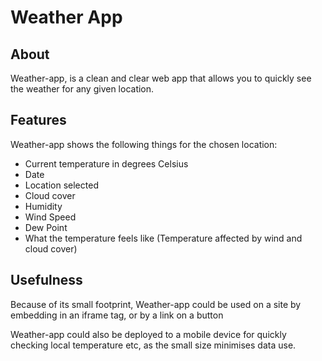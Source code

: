 # Weather App

## About
Weather-app, is a clean and clear web app that allows you to quickly see the weather for any given location.

## Features
Weather-app shows the following things for the chosen location:

- Current temperature in degrees Celsius
- Date
- Location selected
- Cloud cover
- Humidity
- Wind Speed
- Dew Point
- What the temperature feels like (Temperature affected by wind and cloud cover)

## Usefulness
Because of its small footprint, Weather-app could be used on a site by embedding in an iframe tag, or by a link on a button

Weather-app could also be deployed to a mobile device for quickly checking local temperature etc, as the small size minimises data use.
